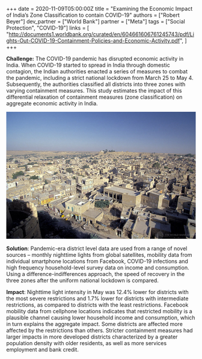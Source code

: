 +++
date = 2020-11-09T05:00:00Z
title = "Examining the Economic Impact of India’s Zone Classification to contain COVID-19"
authors = ["Robert Beyer"]
dev_partner = ["World Bank"]
partner = ["Meta"]
tags = ["Social Protection", "COVID-19"]
links = [
    "http://documents1.worldbank.org/curated/en/604661606761245743/pdf/Lights-Out-COVID-19-Containment-Policies-and-Economic-Activity.pdf",
]
+++

**Challenge:** The COVID-19 pandemic has disrupted economic activity in India. When COVID-19 started to spread in India through domestic contagion, the Indian authorities enacted a series of measures to combat the pandemic, including a strict national lockdown from March 25 to May 4. Subsequently, the authorities classified all districts into three zones with varying containment measures. This study estimates the impact of this differential relaxation of containment measures (zone classification) on aggregate economic activity in India.

![](/india-bird-eye-view.jpg)

**Solution**: Pandemic-era district level data are used from a range of novel sources – monthly nighttime lights from global satellites, mobility data from individual smartphone locations from Facebook, COVID-19 infections and high frequency household-level survey data on income and consumption. Using a difference-indifferences approach, the speed of recovery in the three zones after the uniform national lockdown is compared.

**Impact**: Nighttime light intensity in May was 12.4% lower for districts with the most severe restrictions and 1.7% lower for districts with intermediate restrictions, as compared to districts with the least restrictions. Facebook mobility data from cellphone locations indicates that restricted mobility is a plausible channel causing lower household income and consumption, which in turn explains the aggregate impact. Some districts are affected more affected by the restrictions than others. Stricter containment measures had larger impacts in more developed districts characterized by a greater population density with older residents, as well as more services employment and bank credit.
